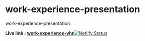 # work-experience-presentation

work-experience-presentation

**Live link : [work-experience-vhr](https://work-experience-presentation-vhr.netlify.app/)**[![Netlify Status](https://api.netlify.com/api/v1/badges/e31a5798-6d85-4cc7-a626-72f6f81d1636/deploy-status)](https://work-experience-presentation-vhr.netlify.app/)

